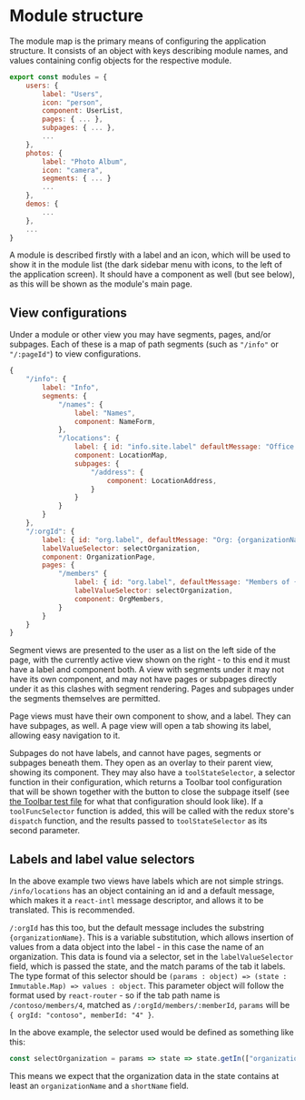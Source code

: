 # Module structure

The module map is the primary means of configuring the application structure. It consists of an object with keys describing module names, and values containing config objects for the respective module.

```js
export const modules = {
	users: {
		label: "Users",
		icon: "person",
		component: UserList,
		pages: { ... },
		subpages: { ... },
		...
	},
	photos: {
		label: "Photo Album",
		icon: "camera",
		segments: { ... }
		...
	},
	demos: {
		...
	},
	...
}
```

A module is described firstly with a label and an icon, which will be used to show it in the module list (the dark sidebar menu with icons, to the left of the application screen). It should have a component as well (but see below), as this will be shown as the module's main page.

## View configurations

Under a module or other view you may have segments, pages, and/or subpages. Each of these is a map of path segments (such as `"/info"` or `"/:pageId"`) to view configurations.

```js
{
	"/info": {
		label: "Info",
		segments: {
			"/names": {
				label: "Names",
				component: NameForm,
			},
			"/locations": {
				label: { id: "info.site.label" defaultMessage: "Office locations" },
				component: LocationMap,
				subpages: {
					"/address": {
						component: LocationAddress,
					}
				}
			}
		}
	},
	"/:orgId": {
		label: { id: "org.label", defaultMessage: "Org: {organizationName}" },
		labelValueSelector: selectOrganization,
		component: OrganizationPage,
		pages: {
			"/members" {
				label: { id: "org.label", defaultMessage: "Members of {shortName}" },
				labelValueSelector: selectOrganization,
				component: OrgMembers,
			}
		}
	}
}
```

Segment views are presented to the user as a list on the left side of the page, with the currently active view shown on the right - to this end it must have a label and component both. A view with segments under it may not have its own component, and may not have pages or subpages directly under it as this clashes with segment rendering. Pages and subpages under the segments themselves are permitted.

Page views must have their own component to show, and a label. They can have subpages, as well. A page view will open a tab showing its label, allowing easy navigation to it.

Subpages do not have labels, and cannot have pages, segments or subpages beneath them. They open as an overlay to their parent view, showing its component. They may also have a `toolStateSelector`, a selector function in their configuration, which returns a Toolbar tool configuration that will be shown together with the button to close the subpage itself (see [the Toolbar test file](../src/components/Toolbar.test.js) for what that configuration should look like). If a `toolFuncSelector` function is added, this will be called with the redux store's `dispatch` function, and the results passed to `toolStateSelector` as its second parameter.

## Labels and label value selectors

In the above example two views have labels which are not simple strings. `/info/locations` has an object containing an id and a default message, which makes it a `react-intl` message descriptor, and allows it to be translated. This is recommended.

`/:orgId` has this too, but the default message includes the substring `{organizationName}`. This is a variable substitution, which allows insertion of values from a data object into the label - in this case the name of an organization. This data is found via a selector, set in the `labelValueSelector` field, which is passed the state, and the match params of the tab it labels. The type format of this selector should be `(params : object) => (state : Immutable.Map) => values : object`. This parameter object will follow the format used by `react-router` - so if the tab path name is `/contoso/members/4`, matched as `/:orgId/members/:memberId`, `params` will be `{ orgId: "contoso", memberId: "4" }`.

In the above example, the selector used would be defined as something like this:

```js
const selectOrganization = params => state => state.getIn(["organizations", params.orgId]);
```

This means we expect that the organization data in the state contains at least an `organizationName` and a `shortName` field.
